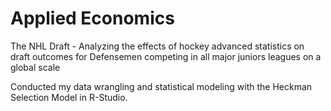# Applied Economics
The NHL Draft - Analyzing the effects of hockey advanced statistics on draft outcomes for Defensemen competing in all major juniors leagues on a global scale

Conducted my data wrangling and statistical modeling with the Heckman Selection Model in R-Studio.
